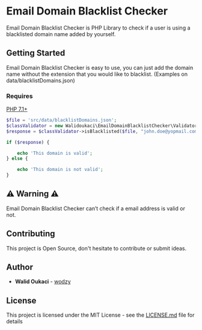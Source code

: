 # Email Domain Blacklist Checker

Email Domain Blacklist Checker is PHP Library to check if a user is using a blacklisted domain name added by yourself.


## Getting Started
Email Domain Blacklist Checker is easy to use, you can just add the domain name without the extension that you would like to blacklist.
(Examples on data/blacklistDomains.json)

### Requires
[PHP 7.1+](https://secure.php.net/releases/)

```php
$file = 'src/data/blacklistDomains.json';
$classValidator = new Walidoukaci\EmailDomainBlacklistChecker\Validator();
$response = $classValidator->isBlacklisted($file, "john.doe@yopmail.com");

if ($response) {

    echo 'This domain is valid';
} else {

    echo 'This domain is not valid';
}
```

## ⚠️ Warning ⚠️
Email Domain Blacklist Checker can’t check if a email address is valid or not.

## Contributing 
This project is Open Source, don't hesitate to contribute or submit ideas.



## Author

* **Walid Oukaci** - [wodzy](https://github.com/wodzy)

## License

This project is licensed under the MIT License - see the [LICENSE.md](https://github.com/wodzy/EmailDomainBlacklistChecker/blob/master/LICENSE) file for details

